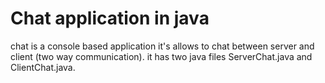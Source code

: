# Chat application in java
chat is a console based application it's allows to chat between server and client (two way communication). 
it has two java files ServerChat.java and ClientChat.java.
